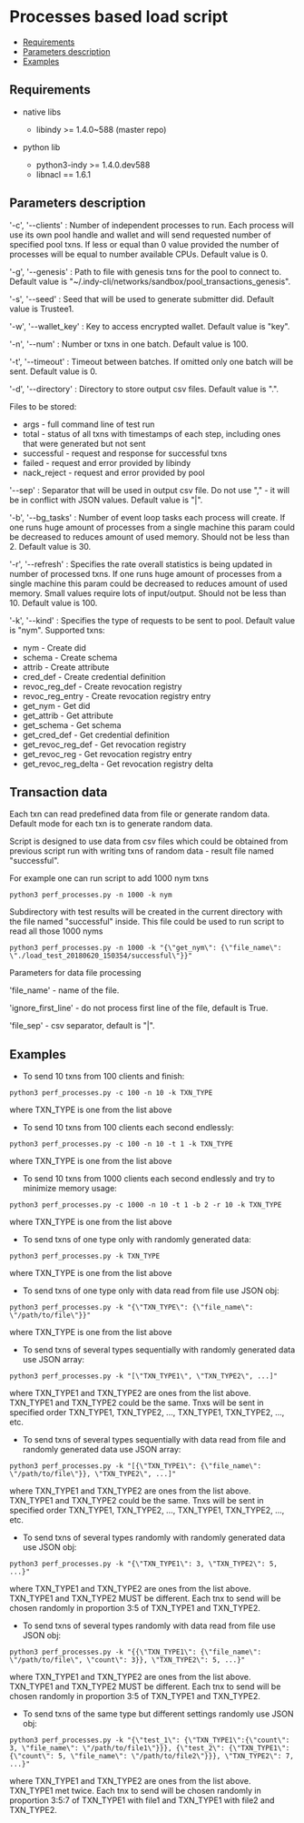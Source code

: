 # Processes based load script

* [Requirements](#requirements)
* [Parameters description](#parameters-description)
* [Examples](#examples)

## Requirements

* native libs
    * libindy >= 1.4.0~588 (master repo)

* python lib
    * python3-indy >= 1.4.0.dev588
    * libnacl == 1.6.1
    
## Parameters description

'-c', '--clients' : Number of independent processes to run.
Each process will use its own pool handle and wallet and will send requested number of specified pool txns.
If less or equal than 0 value provided the number of processes will be equal to number available CPUs.
Default value is 0.

'-g', '--genesis' : Path to file with genesis txns for the pool to connect to. Default value is "~/.indy-cli/networks/sandbox/pool_transactions_genesis".

'-s', '--seed' : Seed that will be used to generate submitter did. Default value is Trustee1.

'-w', '--wallet_key' : Key to access encrypted wallet. Default value is "key".

'-n', '--num' : Number or txns in one batch. Default value is 100.

'-t', '--timeout' : Timeout between batches. If omitted only one batch will be sent. Default value is 0.

'-d', '--directory' : Directory to store output csv files. Default value is ".".

Files to be stored:
* args - full command line of test run
* total - status of all txns with timestamps of each step, including ones that were generated but not sent
* successful - request and response for successful txns
* failed - request and error provided by libindy
* nack_reject - request and error provided by pool

'--sep' : Separator that will be used in output csv file.
Do not use "," - it will be in conflict with JSON values. Default value is "|".

'-b', '--bg_tasks' : Number of event loop tasks each process will create.
If one runs huge amount of processes from a single machine this param could be decreased to reduces amount of used memory.
Should not be less than 2. Default value is 30.

'-r', '--refresh' : Specifies the rate overall statistics is being updated in number of processed txns.
If one runs huge amount of processes from a single machine this param could be decreased to reduces amount of used memory.
Small values require lots of input/output.
Should not be less than 10. Default value is 100.

'-k', '--kind' : Specifies the type of requests to be sent to pool. Default value is "nym".
Supported txns:
* nym - Create did
* schema - Create schema
* attrib - Create attribute
* cred_def - Create credential definition
* revoc_reg_def - Create revocation registry
* revoc_reg_entry - Create revocation registry entry
* get_nym - Get did
* get_attrib - Get attribute
* get_schema - Get schema
* get_cred_def - Get credential definition
* get_revoc_reg_def - Get revocation registry
* get_revoc_reg - Get revocation registry entry
* get_revoc_reg_delta - Get revocation registry delta

## Transaction data
Each txn can read predefined data from file or generate random data.
Default mode for each txn is to generate random data.

Script is designed to use data from csv files which
could be obtained from previous script run with writing txns of random data - result file named "successful".

For example one can run script to add 1000 nym txns
```
python3 perf_processes.py -n 1000 -k nym
```
Subdirectory with test results will be created
in the current directory with the file named "successful" inside.
This file could be used to run script to read all those 1000 nyms
```
python3 perf_processes.py -n 1000 -k "{\"get_nym\": {\"file_name\": \"./load_test_20180620_150354/successful\"}}"
```
Parameters for data file processing

'file_name' - name of the file.

'ignore_first_line' - do not process first line of the file, default is True.

'file_sep' - csv separator, default is "|".


## Examples

* To send 10 txns from 100 clients and finish:
```
python3 perf_processes.py -c 100 -n 10 -k TXN_TYPE
```
where TXN_TYPE is one from the list above

* To send 10 txns from 100 clients each second endlessly:
```
python3 perf_processes.py -c 100 -n 10 -t 1 -k TXN_TYPE
```
where TXN_TYPE is one from the list above

* To send 10 txns from 1000 clients each second endlessly and try to minimize memory usage:
```
python3 perf_processes.py -c 1000 -n 10 -t 1 -b 2 -r 10 -k TXN_TYPE
```
where TXN_TYPE is one from the list above

* To send txns of one type only with randomly generated data:
```
python3 perf_processes.py -k TXN_TYPE
```
where TXN_TYPE is one from the list above

* To send txns of one type only with data read from file use JSON obj:
```
python3 perf_processes.py -k "{\"TXN_TYPE\": {\"file_name\": \"/path/to/file\"}}"
```
where TXN_TYPE is one from the list above

* To send txns of several types sequentially with randomly generated data use JSON array:
```
python3 perf_processes.py -k "[\"TXN_TYPE1\", \"TXN_TYPE2\", ...]"
```
where TXN_TYPE1 and TXN_TYPE2 are ones from the list above. TXN_TYPE1 and TXN_TYPE2 could be the same.
Tnxs will be sent in specified order TXN_TYPE1, TXN_TYPE2, ..., TXN_TYPE1, TXN_TYPE2, ..., etc.

* To send txns of several types sequentially with data read from file and randomly generated data use JSON array:
```
python3 perf_processes.py -k "[{\"TXN_TYPE1\": {\"file_name\": \"/path/to/file\"}}, \"TXN_TYPE2\", ...]"
```
where TXN_TYPE1 and TXN_TYPE2 are ones from the list above. TXN_TYPE1 and TXN_TYPE2 could be the same.
Tnxs will be sent in specified order TXN_TYPE1, TXN_TYPE2, ..., TXN_TYPE1, TXN_TYPE2, ..., etc.

* To send txns of several types randomly with randomly generated data use JSON obj:
```
python3 perf_processes.py -k "{\"TXN_TYPE1\": 3, \"TXN_TYPE2\": 5, ...}"
```
where TXN_TYPE1 and TXN_TYPE2 are ones from the list above. TXN_TYPE1 and TXN_TYPE2 MUST be different.
Each tnx to send will be chosen randomly in proportion 3:5 of TXN_TYPE1 and TXN_TYPE2.

* To send txns of several types randomly with data read from file use JSON obj:
```
python3 perf_processes.py -k "{{\"TXN_TYPE1\": {\"file_name\": \"/path/to/file\", \"count\": 3}}, \"TXN_TYPE2\": 5, ...}"
```
where TXN_TYPE1 and TXN_TYPE2 are ones from the list above. TXN_TYPE1 and TXN_TYPE2 MUST be different.
Each tnx to send will be chosen randomly in proportion 3:5 of TXN_TYPE1 and TXN_TYPE2.

* To send txns of the same type but different settings randomly use JSON obj:
```
python3 perf_processes.py -k "{\"test_1\": {\"TXN_TYPE1\":{\"count\": 3, \"file_name\": \"/path/to/file1\"}}}, {\"test_2\": {\"TXN_TYPE1\":{\"count\": 5, \"file_name\": \"/path/to/file2\"}}}, \"TXN_TYPE2\": 7, ...}"
```
where TXN_TYPE1 and TXN_TYPE2 are ones from the list above. TXN_TYPE1 met twice.
Each tnx to send will be chosen randomly in proportion 3:5:7 of TXN_TYPE1 with file1 and TXN_TYPE1 with file2 and TXN_TYPE2.
